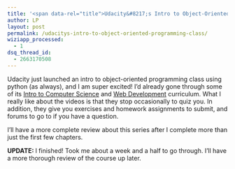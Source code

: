 ```yaml
---
title: '<span data-rel="title">Udacity&#8217;s Intro to Object-Oriented Programming Class</span>'
author: LP
layout: post
permalink: /udacitys-intro-to-object-oriented-programming-class/
wiziapp_processed:
  - 1
dsq_thread_id:
  - 2663170508
---
```

<span data-rel="content">

<p>
  Udacity just launched an intro to object-oriented programming class using python (as always), and I am super excited! I&#8217;d already gone through some of its <a href="https://www.udacity.com/course/cs101" target="_blank">Intro to Computer Science</a> and <a href="https://www.udacity.com/course/cs253" target="_blank">Web Development</a> curriculum. What I really like about the videos is that they stop occasionally to quiz you. In addition, they give you exercises and homework assignments to submit, and forums to go to if you have a question.
</p>

<p>
  I&#8217;ll have a more complete review about this series after I complete more than just the first few chapters.
</p>

<p>
  <strong>UPDATE: </strong>I finished! Took me about a week and a half to go through. I&#8217;ll have a more thorough review of the course up later.
</p>

<p>
</p></span>